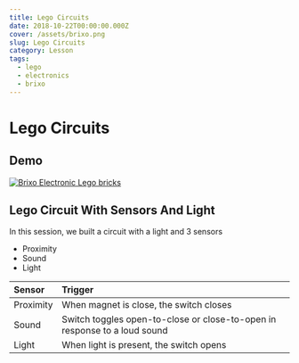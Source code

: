 ```yaml
---
title: Lego Circuits
date: 2018-10-22T00:00:00.000Z
cover: /assets/brixo.png
slug: Lego Circuits
category: Lesson
tags:
  - lego
  - electronics
  - brixo
---
```


# Lego Circuits

## Demo 


[![Brixo Electronic Lego bricks](/assets/BrixoLegoCircuits_Wm7_a1XDTac.jpg)](https://www.youtube.com/watch?v=Wm7_a1XDTac)




## Lego Circuit With Sensors And Light
In this session, we built a circuit with a light and 3 sensors
- Proximity
- Sound
- Light


| Sensor      | Trigger        | 
|:------------- |:-------------| 
| Proximity     | When magnet is close, the switch closes            | 
| Sound         | Switch toggles open-to-close or close-to-open in response to a loud sound            | 
| Light         | When light is present, the switch opens            | 






